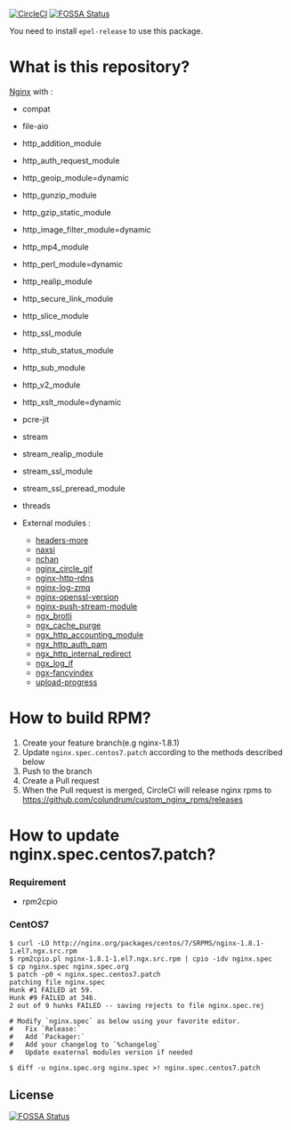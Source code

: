 [![CircleCI](https://circleci.com/gh/colundrum/custom_nginx_rpms.svg?style=svg)](https://circleci.com/gh/colundrum/custom_nginx_rpms)
[![FOSSA Status](https://app.fossa.io/api/projects/git%2Bgithub.com%2Fcolundrum%2Fcustom_nginx_rpms.svg?type=shield)](https://app.fossa.io/projects/git%2Bgithub.com%2Fcolundrum%2Fcustom_nginx_rpms?ref=badge_shield)

You need to install `epel-release` to use this package.

# What is this repository?

[Nginx](http://nginx.org) with :

- compat
- file-aio
- http_addition_module
- http_auth_request_module
- http_geoip_module=dynamic
- http_gunzip_module
- http_gzip_static_module
- http_image_filter_module=dynamic
- http_mp4_module
- http_perl_module=dynamic
- http_realip_module
- http_secure_link_module
- http_slice_module
- http_ssl_module
- http_stub_status_module
- http_sub_module
- http_v2_module
- http_xslt_module=dynamic
- pcre-jit
- stream
- stream_realip_module
- stream_ssl_module
- stream_ssl_preread_module
- threads


- External modules :
  - [headers-more](https://github.com/openresty/headers-more-nginx-module)
  - [naxsi](https://github.com/nbs-system/naxsi)
  - [nchan](https://github.com/slact/nchan)
  - [nginx_circle_gif](https://github.com/evanmiller/nginx_circle_gif)
  - [nginx-http-rdns](https://github.com/flant/nginx-http-rdns)
  - [nginx-log-zmq](https://github.com/alticelabs/nginx-log-zmq)
  - [nginx-openssl-version](https://github.com/apcera/nginx-openssl-version)
  - [nginx-push-stream-module](https://github.com/wandenberg/nginx-push-stream-module)
  - [ngx_brotli](https://github.com/google/ngx_brotli)
  - [ngx_cache_purge](https://github.com/FRiCKLE/ngx_cache_purge)
  - [ngx_http_accounting_module](https://github.com/Lax/ngx_http_accounting_module)
  - [ngx_http_auth_pam](https://github.com/sto/ngx_http_auth_pam_module)
  - [ngx_http_internal_redirect](https://github.com/flygoast/ngx_http_internal_redirect)
  - [ngx_log_if](https://github.com/cfsego/ngx_log_if)
  - [ngx-fancyindex](https://github.com/aperezdc/ngx-fancyindex)
  - [upload-progress](https://github.com/masterzen/nginx-upload-progress-module)

# How to build RPM?

1. Create your feature branch(e.g nginx-1.8.1)
2. Update `nginx.spec.centos7.patch` according to the methods described below
3. Push to the branch
4. Create a Pull request
5. When the Pull request is merged, CircleCI will release nginx rpms to https://github.com/colundrum/custom_nginx_rpms/releases

# How to update nginx.spec.centos7.patch?

### Requirement

* rpm2cpio

### CentOS7

```
$ curl -LO http://nginx.org/packages/centos/7/SRPMS/nginx-1.8.1-1.el7.ngx.src.rpm
$ rpm2cpio.pl nginx-1.8.1-1.el7.ngx.src.rpm | cpio -idv nginx.spec
$ cp nginx.spec nginx.spec.org
$ patch -p0 < nginx.spec.centos7.patch
patching file nginx.spec
Hunk #1 FAILED at 59.
Hunk #9 FAILED at 346.
2 out of 9 hunks FAILED -- saving rejects to file nginx.spec.rej

# Modify `nginx.spec` as below using your favorite editor.
#   Fix `Release:`
#   Add `Packager:`
#   Add your changelog to `%changelog`
#   Update exaternal modules version if needed

$ diff -u nginx.spec.org nginx.spec >! nginx.spec.centos7.patch
```


## License
[![FOSSA Status](https://app.fossa.io/api/projects/git%2Bgithub.com%2Fcolundrum%2Fcustom_nginx_rpms.svg?type=large)](https://app.fossa.io/projects/git%2Bgithub.com%2Fcolundrum%2Fcustom_nginx_rpms?ref=badge_large)
